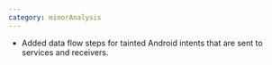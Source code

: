 ```yaml
---
category: minorAnalysis
---
```

* Added data flow steps for tainted Android intents that are sent to services and receivers.
